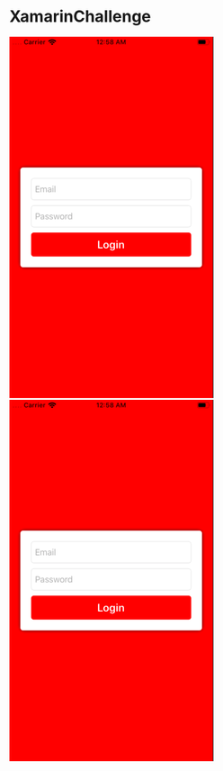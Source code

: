 # XamarinChallenge
![Alt text](https://github.com/SohailUrRahmanGit/ImageURL/blob/master/Screenshot%202019-10-21%20at%2012.58.19%20AM.png "Login Screen")
![Alt text](https://github.com/SohailUrRahmanGit/ImageURL/blob/master/Screenshot%202019-10-21%20at%2012.58.19%20AM.png "Home Screen")
